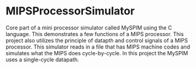 # MIPSProcessorSimulator
Core part of a mini processor simulator called MySPIM using the C language. This demonstrates a few functions of a MIPS
processor. This project also utilizes the principle of datapth and control signals of a MIPS processor. This simulator 
reads in a file that has MIPS machine codes and simulates what the MIPS does cycle-by-cycle. In this project the MySPIM uses
a single-cycle datapath.
